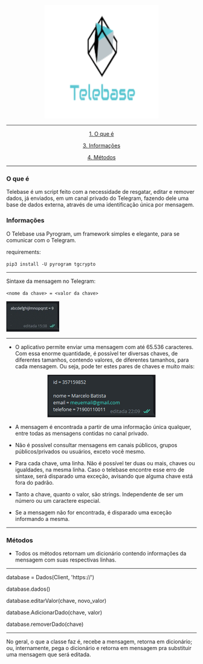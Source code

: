 <p align="center">
<img src="imagens/Telebasetranslogo.png" width=300 height=300 />
</p>

---

<div align="center">

[1. O que é](#O-que-é)

[3. Informações](#Informações)

[4. Métodos](#Métodos)

</div>

---

### O que é

Telebase é um script feito com a necessidade de resgatar, editar e remover dados, já enviados, em um canal privado do Telegram, fazendo dele uma base de dados externa, através de uma identificação única por mensagem.

### Informações

O Telebase usa Pyrogram, um framework simples e elegante, para se comunicar com o Telegram. 

requirements: 

`` pip3 install -U pyrogram tgcrypto ``

---

Sintaxe da mensagem no Telegram:

`` <nome da chave> = <valor da chave> ``

![](imagens/sintaxe.gif)

---

* O aplicativo permite enviar uma mensagem com até 65.536 caracteres. Com essa enorme quantidade, é possível ter diversas chaves, de diferentes tamanhos, contendo valores, de diferentes tamanhos, para cada mensagem. Ou seja, pode ter estes pares de chaves e muito mais:
<div align="center">
  
![](imagens/msg.png)
</div>

* A mensagem é encontrada a partir de uma informação única qualquer, entre todas as mensagens contidas no canal privado.

* Não é possível consultar mensagens em canais públicos, grupos públicos/privados ou usuários, exceto você mesmo.

* Para cada chave, uma linha. Não é possível ter duas ou mais, chaves ou igualdades, na mesma linha. Caso o telebase encontre esse erro de sintaxe, será disparado uma exceção, avisando que alguma chave está fora do padrão.  

* Tanto a chave, quanto o valor, são strings. Independente de ser um número ou um caractere especial.

  

* Se a mensagem não for encontrada, é disparado uma exceção informando a mesma.

---

### Métodos

* Todos os métodos retornam um dicionário contendo informações da mensagem com suas respectivas linhas.
---
database = Dados(Client, 'https://')

database.dados()

database.editarValor(chave, novo_valor)

database.AdicionarDado(chave, valor)

database.removerDado(chave)

---

No geral, o que a classe faz é, recebe a mensagem, retorna em dicionário; ou, internamente, pega o dicionário e retorna em mensagem pra substituir uma mensagem que será editada.
